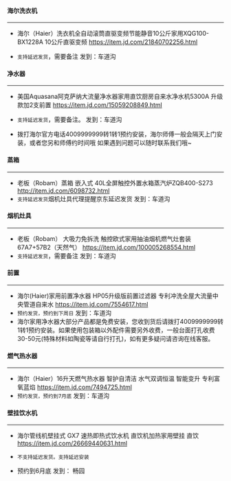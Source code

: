 #### 海尔洗衣机
------------------
- 海尔（Haier）洗衣机全自动滚筒直驱变频节能静音10公斤家用XQG100-BX1228A 10公斤直驱变频
https://item.jd.com/21840702256.html

- `支持延迟发货`，需要备注                发到：车道沟

#### 净水器
-------------------
- 美国Aquasana阿克萨纳大流量净水器家用直饮厨房自来水净水机5300A 升级款加2支前置
https://item.jd.com/15059208849.html

- `支持延迟发货`，需要备注。              发到：车道沟
- 拨打海尔官方电话4009999999转1转1预约安装，海尔师傅一般会隔天上门安装，或者您另和师傅约时间哦 如果遇到问题可以随时联系我们哦~

#### 蒸箱
------------------------
- 老板（Robam）蒸箱 嵌入式 40L全屏触控外置水箱蒸汽炉ZQB400-S273
http://item.jd.com/6098732.html
- `支持延迟发货`烟机灶具代理提醒京东延迟发货 发到：车道沟

#### 烟机灶具
--------------------------
- 老板（Robam） 大吸力免拆洗 触控欧式家用抽油烟机燃气灶套装 67A7+57B2（天然气）
https://item.jd.com/100005268554.html
- `支持延迟发货`，需要备注                发到：车道沟

#### 前置
---------------------
- 海尔(Haier)家用前置净水器 HP05升级版前置过滤器 专利冲洗全屋大流量中央管道自来水
https://item.jd.com/7554617.html
- `预约发货，预约到下周日`                发到：车道沟
- 海尔家用净水器大部分产品都是免费安装，您收到货后请拨打4009999999转1转1预约安装。如果使用包装箱以外配件需要另外收费，一般台面打孔收费30-50元(特殊材料如陶瓷等请自行打孔)，如有更多疑问请咨询在线客服。

#### 燃气热水器
-----------------------
- 海尔（Haier）16升天燃气热水器 智护自清洁 水气双调恒温 智能变升 专利富氧蓝焰 
https://item.jd.com/7494725.html
- `预约发货，预约到7月底`                发到：车道沟

#### 壁挂饮水机
------------------
- 海尔管线机壁挂式 GX7 速热即热式饮水机 直饮机加热家用壁挂 直饮
https://item.jd.com/26669440631.html

- `不支持延迟发货。支持延迟安装`
- 预约到6月底                          发到： 畅园
